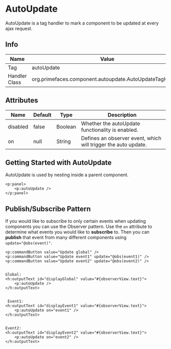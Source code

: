 # AutoUpdate

AutoUpdate is a tag handler to mark a component to be updated at every ajax request.

## Info

| Name | Value |
| --- | --- |
| Tag | autoUpdate
| Handler Class | org.primefaces.component.autoupdate.AutoUpdateTagHandler

## Attributes

| Name | Default | Type | Description | 
| --- | --- | --- | --- |
| disabled | false | Boolean | Whether the autoUpdate functionality is enabled.
| on | null | String | Defines an observer event, which will trigger the auto update.

## Getting Started with AutoUpdate
AutoUpdate is used by nesting inside a parent component.

```xhtml
<p:panel>
    <p:autoUpdate />
</p:panel>
```

## Publish/Subscribe Pattern
If you would like to subscribe to only certain events when updating components you can use the Observer pattern.
Use the `on` attribute to determine what events you would like to **subscribe** to. Then you can **publish**
that event from many different components using `update="@obs(event)"`.

```xhtml
<p:commandButton value="Update global" />
<p:commandButton value="Update event1" update="@obs(event1)" />
<p:commandButton value="Update event2" update="@obs(event2)" />


Global:
<h:outputText id="displayGlobal" value="#{observerView.text}">
    <p:autoUpdate />
</h:outputText>


 Event1:
<h:outputText id="displayEvent1" value="#{observerView.text}">
    <p:autoUpdate on="event1" />
</h:outputText>


Event2:
<h:outputText id="displayEvent2" value="#{observerView.text}">
    <p:autoUpdate on="event2" />
</h:outputText>
```